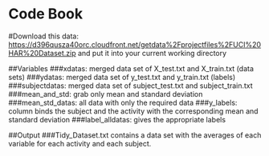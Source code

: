 # Code Book

#Download this data: https://d396qusza40orc.cloudfront.net/getdata%2Fprojectfiles%2FUCI%20HAR%20Dataset.zip and put it into your current working directory

##Variables
###xdatas: merged data set of X_test.txt and X_train.txt (data sets)
###ydatas: merged data set of y_test.txt and y_train.txt (labels)
###subjectdatas: merged data set of subject_test.txt and subject_train.txt
###mean_and_std: grab only mean and standard deviation
###mean_std_datas: all data with only the required data
###y_labels: column binds the subject and the activity with the corresponding mean and standard deviation
###label_alldatas: gives the appropriate labels


##Output
###Tidy_Dataset.txt contains a data set with the averages of each variable for each activity and each subject.
